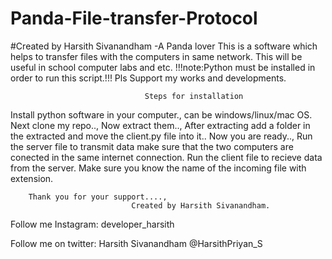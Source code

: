 # Panda-File-transfer-Protocol

#Created by Harsith Sivanandham
                            -A Panda lover
This is a software which helps to transfer files with the computers in same network. 
This will be useful in school computer labs and etc.
!!!note:Python must be installed in order to run this script.!!!
Pls Support my works and developments.    



                                  Steps for installation
Install python software in your computer., can be windows/linux/mac OS.
Next clone my repo..,
Now extract them.., After extracting add a folder in the extracted and move the client.py file into it..
Now you are ready..,
Run the server file to transmit data make sure that the two computers are conected in the same internet connection.
Run the client file to recieve data from the server. Make sure you know the name of the incoming file with extension.
        
        Thank you for your support....,
                               Created by Harsith Sivanandham.
                               
                              
Follow me Instagram: developer_harsith

Follow me on twitter: Harsith Sivanandham
                      @HarsithPriyan_S
